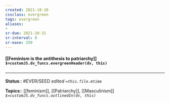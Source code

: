 ```yaml
---
created: 2021-10-10
cssclass: evergreen
tags: evergreen
aliases:
-
sr-due: 2021-10-31
sr-interval: 8
sr-ease: 250
---
```

#### [[Feminism is the antithesis to patriarchy]] `$=customJS.dv_funcs.evergreenHeader(dv, this)`



### <hr class="footnote"/>

**Status**:: #EVER/SEED
*edited `=this.file.mtime`*

**Topics**:: [[feminism]], [[Patriarchy]],  [[Masculinism]]
*`$=customJS.dv_funcs.outlinedIn(dv, this)`*
